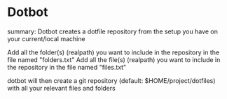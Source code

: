 # Dotbot

summary:
Dotbot creates a dotfile repository from the setup you have on your current/local machine

Add all the folder(s) (realpath) you want to include in the repository in the file named "folders.txt"
Add all the file(s) (realpath) you want to include in the repository in the file named "files.txt"

dotbot will then create a git repository (default: $HOME/project/dotfiles) with all your relevant files and folders


